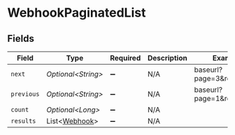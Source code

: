 # WebhookPaginatedList


## Fields

| Field                                                | Type                                                 | Required                                             | Description                                          | Example                                              |
| ---------------------------------------------------- | ---------------------------------------------------- | ---------------------------------------------------- | ---------------------------------------------------- | ---------------------------------------------------- |
| `next`                                               | *Optional\<String>*                                  | :heavy_minus_sign:                                   | N/A                                                  | baseurl?page=3&results=10                            |
| `previous`                                           | *Optional\<String>*                                  | :heavy_minus_sign:                                   | N/A                                                  | baseurl?page=1&results=10                            |
| `count`                                              | *Optional\<Long>*                                    | :heavy_minus_sign:                                   | N/A                                                  |                                                      |
| `results`                                            | List\<[Webhook](../../models/components/Webhook.md)> | :heavy_minus_sign:                                   | N/A                                                  |                                                      |